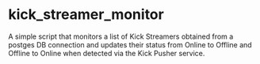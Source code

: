 # kick_streamer_monitor

A simple script that monitors a list of Kick Streamers obtained from a postges DB connection and updates their status from Online to Offline and Offline to Online when detected via the Kick Pusher service.
